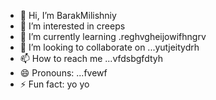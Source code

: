 - 👋 Hi, I’m BarakMilishniy
- 👀 I’m interested in creeps
- 🌱 I’m currently learning .reghvgheijowifhngrv
- 💞️ I’m looking to collaborate on ...yutjeitydrh
- 📫 How to reach me ...vfdsbgfdtyh
- 😄 Pronouns: ...fvewf
- ⚡ Fun fact: yo yo 
<!--
BarakMilishniy/BarakMilishniy is a ✨ special ✨ repository because its `README.md` (this file) appears on your GitHub profile.
You can click the Preview link to take a look at your changes.
--
